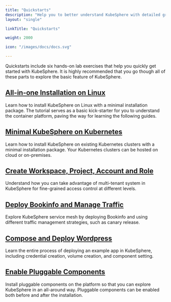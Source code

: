 ```yaml
---
title: "Quickstarts"
description: "Help you to better understand KubeSphere with detailed graphics and contents"
layout: "single"

linkTitle: "Quickstarts"

weight: 2000

icon: "/images/docs/docs.svg"

---
```


Quickstarts include six hands-on lab exercises that help you quickly get started with KubeSphere. It is highly recommended that you go though all of these parts to explore the basic feature of KubeSphere.

## [All-in-one Installation on Linux](../quick-start/all-in-one-on-linux/)

Learn how to install KubeSphere on Linux with a minimal installation package. The tutorial serves as a basic kick-starter for you to understand the container platform, paving the way for learning the following guides.

## [Minimal KubeSphere on Kubernetes](../quick-start/minimal-kubesphere-on-k8s/)

Learn how to install KubeSphere on existing Kubernetes clusters with a minimal installation package. Your Kubernetes clusters can be hosted on cloud or on-premises.

## [Create Workspace, Project, Account and Role](../quick-start/create-workspace-and-project/)

Understand how you can take advantage of multi-tenant system in KubeSphere for fine-grained access control at different levels.

## [Deploy Bookinfo and Manage Traffic](../quick-start/deploy-bookinfo-to-k8s/)

Explore KubeSphere service mesh by deploying Bookinfo and using different traffic management strategies, such as canary release.

## [Compose and Deploy Wordpress](../quick-start/wordpress-deployment/)

Learn the entire process of deploying an example app in KubeSphere, including credential creation, volume creation, and component setting.

## [Enable Pluggable Components](../quick-start/enable-pluggable-components/)

Install pluggable components on the platform so that you can explore KubeSphere in an all-around way. Pluggable components can be enabled both before and after the installation.


